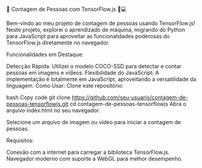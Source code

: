 🚀 Contagem de Pessoas com TensorFlow.js 🤖💻

Bem-vindo ao meu projeto de contagem de pessoas usando TensorFlow.js! Neste projeto, explorei o aprendizado de máquina, migrando do Python para JavaScript para aproveitar as funcionalidades poderosas do TensorFlow.js diretamente no navegador.

Funcionalidades em Destaque:

Detecção Rápida: Utilizei o modelo COCO-SSD para detectar e contar pessoas em imagens e vídeos.
Flexibilidade do JavaScript: A implementação é totalmente em JavaScript, aproveitando a versatilidade da linguagem.
Como Usar:
Clone este repositório:

bash
Copy code
git clone https://github.com/seu-usuario/contagem-de-pessoas-tensorflowjs.git
cd contagem-de-pessoas-tensorflowjs
Abra o arquivo index.html no seu navegador.

Selecione um arquivo de imagem ou vídeo para iniciar a contagem de pessoas.

Requisitos:

Conexão com a internet para carregar a biblioteca TensorFlow.js.
Navegador moderno com suporte a WebGL para melhor desempenho.
